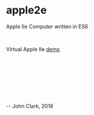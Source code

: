 # apple2e
Apple IIe Computer written in ES6

&nbsp;

Virtual Apple IIe <a href="https://inindev.github.io/apple2e/index.html" target="_blank">demo</a>

&nbsp;

&nbsp;

&nbsp;

&nbsp;

--
John Clark, 2018
